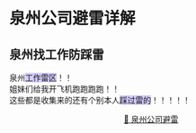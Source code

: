 # 泉州公司避雷详解

## 泉州找工作防踩雷
泉州<span style="background:#d2cbff">工作雷区</span>！！<br>
姐妹们给我开飞机跑跑跑跑！！<br>
这些都是收集来的还有个别本人<span style="background:#d2cbff">踩过雷的</span>！！！！！<br>
<p align="center">
 <a href="https://bileigongsi.github.io/quanzhou-bilei/">📜 泉州公司避雷</a>
</p>
